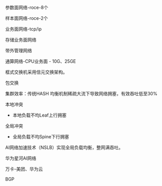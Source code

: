 




参数面网络-roce-8个

样本面网络-roce-2个

业务面网络-tcp/ip

存储业务面网络

带外管理网络


通算网络-CPU业务面 - 10G、25GE





框式交换机采用信元交换架构。

包交换


集群效率：传统HASH 均衡机制稀疏大流下导致网络拥塞，有效吞吐低至30%

本地冲突
- 本地负载不均Leaf上行拥塞


全局冲突
- 全局负载不均Spine下行拥塞


AI网络加速技术（NSLB）实现全局负载均衡，整网满吞吐。



华为星河AI网络

万卡-美团、华为云



BGP










